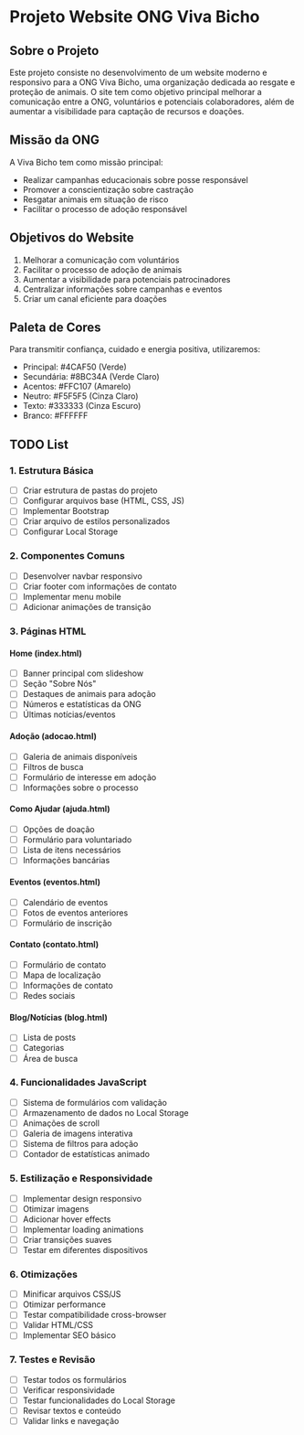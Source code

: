 # Projeto Website ONG Viva Bicho

## Sobre o Projeto

Este projeto consiste no desenvolvimento de um website moderno e responsivo para a ONG Viva Bicho, uma organização dedicada ao resgate e proteção de animais. O site tem como objetivo principal melhorar a comunicação entre a ONG, voluntários e potenciais colaboradores, além de aumentar a visibilidade para captação de recursos e doações.

## Missão da ONG

A Viva Bicho tem como missão principal:

- Realizar campanhas educacionais sobre posse responsável
- Promover a conscientização sobre castração
- Resgatar animais em situação de risco
- Facilitar o processo de adoção responsável

## Objetivos do Website

1. Melhorar a comunicação com voluntários
2. Facilitar o processo de adoção de animais
3. Aumentar a visibilidade para potenciais patrocinadores
4. Centralizar informações sobre campanhas e eventos
5. Criar um canal eficiente para doações

## Paleta de Cores

Para transmitir confiança, cuidado e energia positiva, utilizaremos:

- Principal: #4CAF50 (Verde)
- Secundária: #8BC34A (Verde Claro)
- Acentos: #FFC107 (Amarelo)
- Neutro: #F5F5F5 (Cinza Claro)
- Texto: #333333 (Cinza Escuro)
- Branco: #FFFFFF

## TODO List

### 1. Estrutura Básica

- [ ] Criar estrutura de pastas do projeto
- [ ] Configurar arquivos base (HTML, CSS, JS)
- [ ] Implementar Bootstrap
- [ ] Criar arquivo de estilos personalizados
- [ ] Configurar Local Storage

### 2. Componentes Comuns

- [ ] Desenvolver navbar responsivo
- [ ] Criar footer com informações de contato
- [ ] Implementar menu mobile
- [ ] Adicionar animações de transição

### 3. Páginas HTML

#### Home (index.html)

- [ ] Banner principal com slideshow
- [ ] Seção "Sobre Nós"
- [ ] Destaques de animais para adoção
- [ ] Números e estatísticas da ONG
- [ ] Últimas notícias/eventos

#### Adoção (adocao.html)

- [ ] Galeria de animais disponíveis
- [ ] Filtros de busca
- [ ] Formulário de interesse em adoção
- [ ] Informações sobre o processo

#### Como Ajudar (ajuda.html)

- [ ] Opções de doação
- [ ] Formulário para voluntariado
- [ ] Lista de itens necessários
- [ ] Informações bancárias

#### Eventos (eventos.html)

- [ ] Calendário de eventos
- [ ] Fotos de eventos anteriores
- [ ] Formulário de inscrição

#### Contato (contato.html)

- [ ] Formulário de contato
- [ ] Mapa de localização
- [ ] Informações de contato
- [ ] Redes sociais

#### Blog/Notícias (blog.html)

- [ ] Lista de posts
- [ ] Categorias
- [ ] Área de busca

### 4. Funcionalidades JavaScript

- [ ] Sistema de formulários com validação
- [ ] Armazenamento de dados no Local Storage
- [ ] Animações de scroll
- [ ] Galeria de imagens interativa
- [ ] Sistema de filtros para adoção
- [ ] Contador de estatísticas animado

### 5. Estilização e Responsividade

- [ ] Implementar design responsivo
- [ ] Otimizar imagens
- [ ] Adicionar hover effects
- [ ] Implementar loading animations
- [ ] Criar transições suaves
- [ ] Testar em diferentes dispositivos

### 6. Otimizações

- [ ] Minificar arquivos CSS/JS
- [ ] Otimizar performance
- [ ] Testar compatibilidade cross-browser
- [ ] Validar HTML/CSS
- [ ] Implementar SEO básico

### 7. Testes e Revisão

- [ ] Testar todos os formulários
- [ ] Verificar responsividade
- [ ] Testar funcionalidades do Local Storage
- [ ] Revisar textos e conteúdo
- [ ] Validar links e navegação
